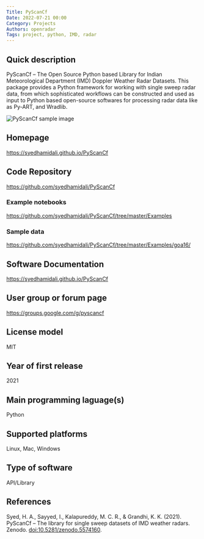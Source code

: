 ```yaml
---
Title: PyScanCf
Date: 2022-07-21 00:00
Category: Projects
Authors: openradar
Tags: project, python, IMD, radar
---
```


## Quick description
PyScanCf – The Open Source Python based Library for Indian Meteorological Department (IMD) Doppler Weather Radar Datasets. This package provides a Python framework for working with single sweep radar data, from which sophisticated workflows can be constructed and used as input to Python based open-source softwares for processing radar
data like as Py-ART, and Wradlib.

![PyScanCf sample image]({filename}../images/pyscancf_sample.jpg)

## Homepage
<https://syedhamidali.github.io/PyScanCf>

## Code Repository
<https://github.com/syedhamidali/PyScanCf>

### Example notebooks
<https://github.com/syedhamidali/PyScanCf/tree/master/Examples>

### Sample data
<https://github.com/syedhamidali/PyScanCf/tree/master/Examples/goa16/>

## Software Documentation

<https://syedhamidali.github.io/PyScanCf>

## User group or forum page
<https://groups.google.com/g/pyscancf>

## License model
MIT

## Year of first release
2021

## Main programming laguage(s)
Python

## Supported platforms
Linux, Mac, Windows

## Type of software
API/Library

## References
Syed, H. A., Sayyed, I., Kalapureddy, M. C. R., & Grandhi, K. K. (2021). PyScanCf – The library for single sweep datasets of IMD weather radars. Zenodo. [doi:10.5281/zenodo.5574160](https://doi.org/10.5281/zenodo.5574160).